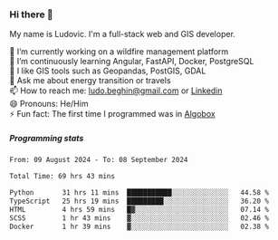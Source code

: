 ### Hi there 👋

My name is Ludovic. I'm a full-stack web and GIS developer.

 🔭 I’m currently working on a wildfire management platform<br/>
 🌱 I’m continuously learning Angular, FastAPI, Docker, PostgreSQL<br/>
 👯 I like GIS tools such as Geopandas, PostGIS, GDAL<br/>
 💬 Ask me about energy transition or travels<br/>
 📫 How to reach me: ludo.beghin@gmail.com or [Linkedin](https://www.linkedin.com/in/ludovic-beghin/)<br/>
 😄 Pronouns: He/Him<br/>
 ⚡ Fun fact: The first time I programmed was in [Algobox](https://fr.wikipedia.org/wiki/Algobox)<br/>

##### Programming stats
<!--START_SECTION:waka-->

```txt
From: 09 August 2024 - To: 08 September 2024

Total Time: 69 hrs 43 mins

Python       31 hrs 11 mins  ███████████░░░░░░░░░░░░░░   44.58 %
TypeScript   25 hrs 19 mins  █████████░░░░░░░░░░░░░░░░   36.20 %
HTML         4 hrs 59 mins   █▓░░░░░░░░░░░░░░░░░░░░░░░   07.14 %
SCSS         1 hr 43 mins    ▓░░░░░░░░░░░░░░░░░░░░░░░░   02.46 %
Docker       1 hr 39 mins    ▓░░░░░░░░░░░░░░░░░░░░░░░░   02.38 %
```

<!--END_SECTION:waka-->
